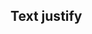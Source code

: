 ## Text justify


<!-- <values.textJustify> -->

<!-- </values.textJustify> -->

<!-- <variants.textJustify> -->

<!-- </variants.textJustify> -->
